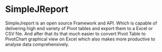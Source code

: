 # SimpleJReport
SimpleJreport is an open source Framework and API. Which is capable of delivering high end variety of Pivot tables and export them to a Excel or CSV file. And after that its that much easier to convert Pivot Table to PivotChart graphical view on Excel which also makes more productive to analyse data comprehensively. 
